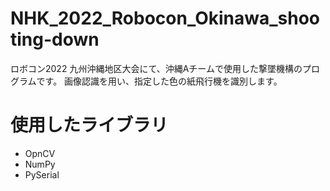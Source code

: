 # NHK_2022_Robocon_Okinawa_shooting-down
ロボコン2022 九州沖縄地区大会にて、沖縄Aチームで使用した撃墜機構のプログラムです。
画像認識を用い、指定した色の紙飛行機を識別します。

# 使用したライブラリ
- OpnCV
- NumPy
- PySerial
